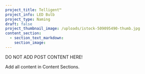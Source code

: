 ```yaml
---
project_title: Telligent™
project_info: LED Bulb
project_type: Naming
draft: false
project_thumbnail_image: /uploads/istock-509095490-thumb.jpg
content_section:
  - section_text_markdown:
    section_image:
---
```



DO NOT ADD POST CONTENT HERE!

Add all content in Content Sections.